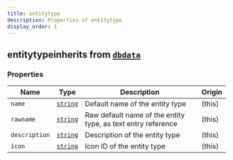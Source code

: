 ```yaml
---
title: entitytype
description: Properties of entitytype
display_order: 1
---
```


## entitytypeinherits from [`dbdata`](./dbdata.html)

### Properties

| Name | Type | Description | Origin |
|------|------|-------------|--------|
| `name` | [`string`](./string.html) | Default name of the entity type | (this) |
| `rawname` | [`string`](./string.html) | Raw default name of the entity type, as text entry reference | (this) |
| `description` | [`string`](./string.html) | Description of the entity type | (this) |
| `icon` | [`string`](./string.html) | Icon ID of the entity type | (this) |

